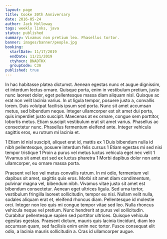 ```yaml
---
layout: page
title: Cooke 30th Anniversary
date: 2016-05-24
author: Jack Holloway
tags: weekly links, java
status: published
summary: Vivamus non pretium leo. Phasellus tortor.
banner: images/banner/people.jpg
booking:
  startDate: 11/17/2019
  endDate: 11/21/2019
  ctyhocn: BNADTHX
  groupCode: C3A
published: true
---
```

In hac habitasse platea dictumst. Aenean egestas nunc et augue dignissim, et interdum lectus ornare. Quisque porta, enim in vestibulum pretium, justo nunc laoreet dolor, eget pellentesque massa diam aliquam nisl. Quisque ac erat non velit lacinia varius. In ut ligula tempor, posuere justo a, convallis lorem. Duis volutpat facilisis ipsum sed porta. Nunc sit amet accumsan metus, sed bibendum neque. Integer ullamcorper est sit amet dui porta, quis imperdiet justo suscipit. Maecenas at ex ornare, congue sem porttitor, lobortis metus. Etiam suscipit vestibulum erat sit amet varius. Phasellus ac consectetur nunc. Phasellus fermentum eleifend ante. Integer vehicula sagittis eros, eu rutrum mi lacinia et.

1 Etiam id nisl suscipit, aliquet erat id, mattis ex
1 Duis bibendum nulla id nibh pellentesque, posuere interdum felis cursus
1 Etiam egestas mi sed nisi tempor tristique
1 Proin a purus vel metus luctus vehicula eget nec velit
1 Vivamus sit amet est sed ex luctus pharetra
1 Morbi dapibus dolor non ante ullamcorper, eu ornare massa porta.

Praesent vel leo vel metus convallis rutrum. In mi odio, fermentum vel dapibus sit amet, sagittis quis eros. Morbi sit amet diam condimentum, pulvinar magna vel, bibendum nibh. Vivamus vitae justo sit amet est bibendum consectetur. Aenean eget ultrices ligula. Sed urna tortor, vestibulum fringilla laoreet sollicitudin, tempor eu nisi. Nullam velit nulla, sodales aliquam erat et, eleifend rhoncus diam. Pellentesque id molestie orci. Integer non leo quis mi congue tempor vitae sed leo. Nulla rhoncus vehicula neque vel pretium. Nunc hendrerit at purus vel sollicitudin. Curabitur pellentesque sapien sed porttitor ultrices. Quisque vehicula egestas egestas. Praesent dictum, mauris quis lacinia tincidunt, diam leo accumsan quam, sed facilisis enim enim nec tortor. Fusce consequat elit odio, a lacinia mauris sollicitudin a. Cras id ullamcorper augue.
